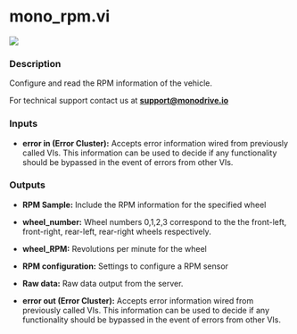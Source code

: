 # mono_rpm.vi

<p class="img_container">
<img class="lg_img" src="../mono_rpm.png"/>
</p>

### Description

Configure and read the RPM information of the vehicle.

For technical support contact us at <b>support@monodrive.io</b> 

### Inputs

- **error in (Error Cluster):** Accepts error information wired from previously called VIs. This information can be used to decide if any functionality should be bypassed in the event of errors from other VIs. 

### Outputs

- **RPM Sample:**  Include the RPM information for the specified wheel 
 

- **wheel_number:**  Wheel numbers 0,1,2,3 correspond to the the front-left,
front-right, rear-left, rear-right wheels respectively.
 

- **wheel_RPM:**  Revolutions per minute for the wheel
 

- **RPM configuration:**  Settings to configure a RPM sensor
 

- **Raw data:**  Raw data output from the server.
 

- **error out (Error Cluster):** Accepts error information wired from previously called VIs. This information can be used to decide if any functionality should be bypassed in the event of errors from other VIs. 

<p>&nbsp;</p>

